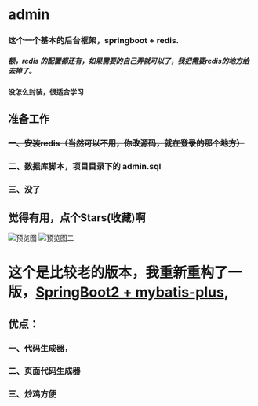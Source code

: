 # admin
### 这个一个基本的后台框架，springboot + redis.
##### 额，redis 的配置都还有，如果需要的自己弄就可以了，我把需要redis的地方给去掉了。
#### 没怎么封装，很适合学习

## 准备工作
### ~~一、安装redis（当然可以不用，你改源码，就在登录的那个地方）~~
### 二、数据库脚本，项目目录下的 admin.sql
### 三、没了 

## 觉得有用，点个Stars(收藏)啊
![预览图](https://github.com/rstyro/admin/blob/master/showimg/2.png)
![预览图二](https://github.com/rstyro/admin/blob/master/showimg/1.png)


# 这个是比较老的版本，我重新重构了一版，[SpringBoot2 + mybatis-plus](https://github.com/rstyro/admin-plus),
## 优点：
### 一、代码生成器，
### 二、页面代码生成器
### 三、炒鸡方便
